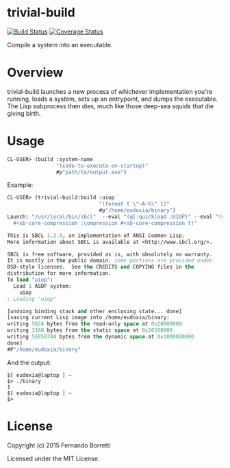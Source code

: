 # trivial-build

[![Build Status](https://travis-ci.org/ceramic/trivial-build.svg?branch=master)](https://travis-ci.org/ceramic/trivial-build)
[![Coverage Status](https://coveralls.io/repos/ceramic/trivial-build/badge.svg?branch=master&service=github)](https://coveralls.io/github/ceramic/trivial-build?branch=master)

Compile a system into an executable.

# Overview

trivial-build launches a new process of whichever implementation you're running,
loads a system, sets up an entrypoint, and dumps the executable. The Lisp
subprocess then dies, much like those deep-sea squids that die giving birth.

# Usage

```lisp
CL-USER> (build :system-name
                "(code-to-execute-on-startup)"
                #p"path/to/output.exe")
```

Example:

```lisp
CL-USER> (trivial-build:build :uiop
                              "(format t \"~A~%\" 1)"
                              #p"/home/eudoxia/binary")
Launch: "/usr/local/bin/sbcl"  --eval "(ql:quickload :UIOP)" --eval "(setf uiop:*image-entry-point* #'(lambda () (format t \"~A~%\" 1)))" --eval "(uiop:dump-image #P\"/home/eudoxia/binary\" :executable t
  #+sb-core-compression :compression #+sb-core-compression t)"

This is SBCL 1.2.9, an implementation of ANSI Common Lisp.
More information about SBCL is available at <http://www.sbcl.org/>.

SBCL is free software, provided as is, with absolutely no warranty.
It is mostly in the public domain; some portions are provided under
BSD-style licenses.  See the CREDITS and COPYING files in the
distribution for more information.
To load "uiop":
  Load 1 ASDF system:
    uiop
; Loading "uiop"

[undoing binding stack and other enclosing state... done]
[saving current Lisp image into /home/eudoxia/binary:
writing 5824 bytes from the read-only space at 0x20000000
writing 3168 bytes from the static space at 0x20100000
writing 56950784 bytes from the dynamic space at 0x1000000000
done]
#P"/home/eudoxia/binary"
```

And the output:

```
$[ eudoxia@laptop ] ~
$> ./binary
1
$[ eudoxia@laptop ] ~
$>
```

# License

Copyright (c) 2015 Fernando Borretti

Licensed under the MIT License.

